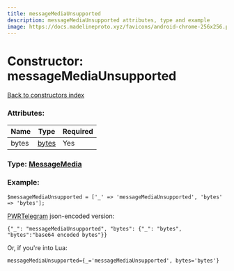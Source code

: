 ```yaml
---
title: messageMediaUnsupported
description: messageMediaUnsupported attributes, type and example
image: https://docs.madelineproto.xyz/favicons/android-chrome-256x256.png
---
```

# Constructor: messageMediaUnsupported  
[Back to constructors index](index.md)



### Attributes:

| Name     |    Type       | Required |
|----------|---------------|----------|
|bytes|[bytes](../types/bytes.md) | Yes|



### Type: [MessageMedia](../types/MessageMedia.md)


### Example:

```
$messageMediaUnsupported = ['_' => 'messageMediaUnsupported', 'bytes' => 'bytes'];
```  

[PWRTelegram](https://pwrtelegram.xyz) json-encoded version:

```
{"_": "messageMediaUnsupported", "bytes": {"_": "bytes", "bytes":"base64 encoded bytes"}}
```


Or, if you're into Lua:  


```
messageMediaUnsupported={_='messageMediaUnsupported', bytes='bytes'}

```


